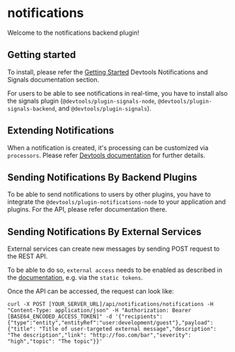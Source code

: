 # notifications

Welcome to the notifications backend plugin!

## Getting started

To install, please refer the [Getting Started](https://devtools.khulnasoft.com/docs/notifications) Devtools Notifications and Signals documentation section.

For users to be able to see notifications in real-time, you have to install also
the signals plugin (`@devtools/plugin-signals-node`, `@devtools/plugin-signals-backend`, and
`@devtools/plugin-signals`).

## Extending Notifications

When a notification is created, it's processing can be customized via `processors`.
Please refer [Devtools documentation](https://devtools.khulnasoft.com/docs/notifications) for further details.

## Sending Notifications By Backend Plugins

To be able to send notifications to users by other plugins, you have to integrate the `@devtools/plugin-notifications-node`
to your application and plugins. For the API, please refer documentation there.

## Sending Notifications By External Services

External services can create new messages by sending POST request to the REST API.

To be able to do so, `external access` needs to be enabled as described in the [documentation](https://devtools.khulnasoft.com/docs/auth/service-to-service-auth), e.g. via the `static tokens`.

Once the API can be accessed, the request can look like:

```
curl -X POST [YOUR_SERVER_URL]/api/notifications/notifications -H "Content-Type: application/json" -H "Authorization: Bearer [BASE64_ENCODED_ACCESS_TOKEN]" -d '{"recipients":{"type":"entity","entityRef":"user:development/guest"},"payload": {"title": "Title of user-targeted external message","description": "The description","link": "http://foo.com/bar","severity": "high","topic": "The topic"}}'
```
